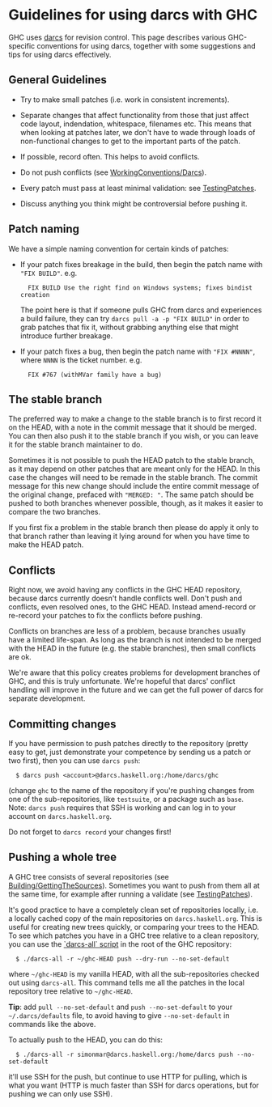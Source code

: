 # Guidelines for using darcs with GHC


GHC uses [ darcs](http://darcs.net/) for revision control.  This page describes various GHC-specific conventions for using darcs, together with some suggestions and tips for using darcs effectively.

## General Guidelines

- Try to make small patches (i.e. work in consistent increments).

- Separate changes that affect functionality from those that just affect
  code layout, indendation, whitespace, filenames etc.  This means that
  when looking at patches later, we don't have to wade through loads of
  non-functional changes to get to the important parts of the patch.   

- If possible, record often.  This helps to avoid conflicts.

- Do not push conflicts (see [WorkingConventions/Darcs](working-conventions/darcs#conflicts)).

- Every patch must pass at least minimal validation: see [TestingPatches](testing-patches).

- Discuss anything you think might be controversial before pushing it.

## Patch naming


We have a simple naming convention for certain kinds of patches:

- If your patch fixes breakage in the build, then begin the patch name with `"FIX BUILD"`. e.g.

  ```wiki
    FIX BUILD Use the right find on Windows systems; fixes bindist creation
  ```

  The point here is that if someone pulls GHC from darcs and experiences a build failure, they can try
  `darcs pull -a -p "FIX BUILD"` in order to grab patches that fix it, without grabbing anything else
  that might introduce further breakage.

- If your patch fixes a bug, then begin the patch name with `"FIX #NNNN"`, where `NNNN` is the ticket
  number. e.g.

  ```wiki
    FIX #767 (withMVar family have a bug)
  ```

## The stable branch


The preferred way to make a change to the stable branch is to first record it on the HEAD,
with a note in the commit message that it should be merged. You can then also push it to the
stable branch if you wish, or you can leave it for the stable branch maintainer to do.


Sometimes it is not possible to push the HEAD patch to the stable branch, as it may depend on
other patches that are meant only for the HEAD. In this case the changes will need to be remade
in the stable branch. The commit message for this new change should include the entire commit
message of the original change, prefaced with `"MERGED: "`.
The same patch should be pushed to both branches whenever possible, though, as it makes it
easier to compare the two branches.


If you first fix a problem in the stable branch then please do apply it only to that branch
rather than leaving it lying around for when you have time to make the HEAD patch.

## Conflicts


Right now, we avoid having any conflicts in the GHC HEAD repository, because darcs currently doesn't handle conflicts well.  Don't push and conflicts, even resolved ones, to the GHC HEAD.  Instead amend-record or re-record your patches to fix the conflicts before pushing.


Conflicts on branches are less of a problem, because branches usually have a limited life-span.  As long as the branch is not intended to be merged with the HEAD in the future (e.g. the stable branches), then small conflicts are ok.


We're aware that this policy creates problems for development branches of GHC, and this is truly unfortunate.  We're hopeful that darcs' conflict handling will improve in the future and we can get the full power of darcs for separate development.

## Committing changes


If you have permission to push patches directly to the repository (pretty easy to get, just demonstrate your competence by sending us a patch or two first), then you can use `darcs push`:

```wiki
  $ darcs push <account>@darcs.haskell.org:/home/darcs/ghc
```


(change `ghc` to the name of the repository if you're pushing changes from one of the sub-repositories, like `testsuite`, or a package such as `base`.  Note: `darcs push` requires that SSH is working and can log in to your account on `darcs.haskell.org`.


Do not forget to `darcs record` your changes first!

## Pushing a whole tree


A GHC tree consists of several repositories (see [Building/GettingTheSources](building/getting-the-sources)).  Sometimes you want to push from them all at the same time, for example after running a validate (see [TestingPatches](testing-patches)).


It's good practice to have a completely clean set of repositories locally, i.e. a locally cached copy of the main repositories on `darcs.haskell.org`.  This is useful for creating new trees quickly, or comparing your trees to the HEAD.  To see which patches you have in a GHC tree relative to a clean repository, you can use the [\`darcs-all\` script](building/darcs-all) in the root of the GHC repository:

```wiki
  $ ./darcs-all -r ~/ghc-HEAD push --dry-run --no-set-default
```


where `~/ghc-HEAD` is my vanilla HEAD, with all the sub-repositories checked out using `darcs-all`.  This command tells me all the patches in the local repository tree relative to `~/ghc-HEAD`. 

**Tip**: add `pull --no-set-default` and `push --no-set-default` to your `~/.darcs/defaults` file, to avoid having to give `--no-set-default` in commands like the above.


To actually push to the HEAD, you can do this:

```wiki
  $ ./darcs-all -r simonmar@darcs.haskell.org:/home/darcs push --no-set-default
```


it'll use SSH for the push, but continue to use HTTP for pulling, which is what you want (HTTP is much faster than SSH for darcs operations, but for pushing we can only use SSH).
